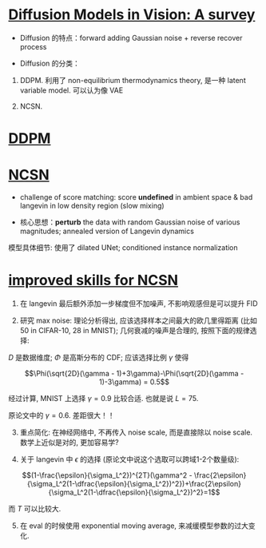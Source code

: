 # [Diffusion Models in Vision: A survey](https://ieeexplore.ieee.org/stamp/stamp.jsp?tp=&arnumber=10081412)

- Diffusion 的特点：forward adding Gaussian noise + reverse recover process

- Diffusion 的分类：

1. DDPM. 利用了 non-equilibrium thermodynamics theory, 是一种 latent variable model. 可以认为像 VAE

2. NCSN. 





# [DDPM](https://proceedings.neurips.cc/paper/2020/file/4c5bcfec8584af0d967f1ab10179ca4b-Paper.pdf)


# [NCSN](https://proceedings.neurips.cc/paper_files/paper/2019/file/3001ef257407d5a371a96dcd947c7d93-Paper.pdf)

- challenge of score matching: score __undefined__ in ambient space & bad langevin in low density region (slow mixing)

- 核心思想：__perturb__ the data with random Gaussian noise of various magnitudes; annealed version of Langevin dynamics

模型具体细节: 使用了 dilated UNet; conditioned instance normalization

# [improved skills for NCSN](https://arxiv.org/abs/2006.09011)

1. 在 langevin 最后额外添加一步梯度但不加噪声, 不影响观感但是可以提升 FID

2. 研究 max noise: 理论分析得出, 应该选择样本之间最大的欧几里得距离 (比如 50 in CIFAR-10, 28 in MNIST); 几何衰减的噪声是合理的, 按照下面的规律选择:

$D$ 是数据维度; $\Phi$ 是高斯分布的 CDF; 应该选择比例 $\gamma$ 使得

$$\Phi(\sqrt{2D}(\gamma - 1)+3\gamma)-\Phi(\sqrt{2D}(\gamma - 1)-3\gamma) = 0.5$$

经过计算, MNIST 上选择 $\gamma = 0.9$ 比较合适. 也就是说 $L=75$.

原论文中的 $\gamma = 0.6$. 差距很大！！

3. 重点简化: 在神经网络中, 不再传入 noise scale, 而是直接除以 noise scale. 数学上近似是对的, 更加容易学?

4. 关于 langevin 中 $\epsilon$ 的选择 (原论文中说这个选取可以跨域1-2个数量级):

$$(1-\frac{\epsilon}{\sigma_L^2})^{2T}(\gamma^2 - \frac{2\epsilon}{\sigma_L^2(1-\dfrac{\epsilon}{\sigma_L^2})^2})+\frac{2\epsilon}{\sigma_L^2(1-\dfrac{\epsilon}{\sigma_L^2})^2}=1$$

而 $T$ 可以比较大.

5. 在 eval 的时候使用 exponential moving average, 来减缓模型参数的过大变化.